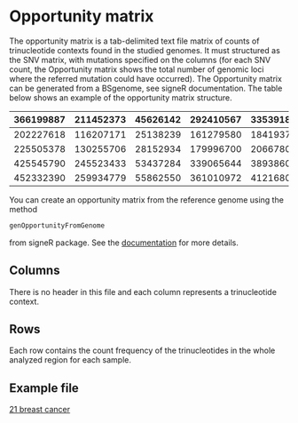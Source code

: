 # Opportunity matrix

The opportunity matrix is a tab-delimited text file matrix of counts of trinucleotide contexts found in the studied genomes. It must structured as the SNV matrix, with mutations specified on the columns (for each SNV count, the Opportunity matrix shows the total number of genomic loci where the referred mutation could have occurred). The Opportunity matrix can be generated from a BSgenome, see signeR documentation. The table below shows an example of the opportunity matrix structure.

<table class="table table-striped table-hover" style="margin-left: auto; margin-right: auto;">
 <thead>
  <tr>
   <th style="text-align:left;"> 366199887 </th>
   <th style="text-align:left;"> 211452373 </th>
   <th style="text-align:left;"> 45626142 </th>
   <th style="text-align:left;"> 292410567 </th>
   <th style="text-align:left;"> 335391892 </th>
   <th style="text-align:left;"> 239339768 </th>
   <th style="text-align:left;"> ... </th>
   <th style="text-align:left;"> 50233875 </th>
  </tr>
 </thead>
<tbody>
  <tr>
   <td style="text-align:left;"> 202227618 </td>
   <td style="text-align:left;"> 116207171 </td>
   <td style="text-align:left;"> 25138239 </td>
   <td style="text-align:left;"> 161279580 </td>
   <td style="text-align:left;"> 184193767 </td>
   <td style="text-align:left;"> 131051208 </td>
   <td style="text-align:left;"> ... </td>
   <td style="text-align:left;"> 177385805 </td>
  </tr>
  <tr>
   <td style="text-align:left;"> 225505378 </td>
   <td style="text-align:left;"> 130255706 </td>
   <td style="text-align:left;"> 28152934 </td>
   <td style="text-align:left;"> 179996700 </td>
   <td style="text-align:left;"> 206678032 </td>
   <td style="text-align:left;"> 147634427 </td>
   <td style="text-align:left;"> ... </td>
   <td style="text-align:left;"> 199062504 </td>
  </tr>
  <tr>
   <td style="text-align:left;"> 425545790 </td>
   <td style="text-align:left;"> 245523433 </td>
   <td style="text-align:left;"> 53437284 </td>
   <td style="text-align:left;"> 339065644 </td>
   <td style="text-align:left;"> 389386002 </td>
   <td style="text-align:left;"> 278770926 </td>
   <td style="text-align:left;"> ... </td>
   <td style="text-align:left;"> 375075216 </td>
  </tr>
  <tr>
   <td style="text-align:left;"> 452332390 </td>
   <td style="text-align:left;"> 259934779 </td>
   <td style="text-align:left;"> 55862550 </td>
   <td style="text-align:left;"> 361010972 </td>
   <td style="text-align:left;"> 412168035 </td>
   <td style="text-align:left;"> 292805460 </td>
   <td style="text-align:left;"> ... </td>
   <td style="text-align:left;"> 396657807 </td>
  </tr>
</tbody>
</table>

You can create an opportunity matrix from the reference genome using the method 
```R
genOpportunityFromGenome
```
from signeR package. See the [documentation](https://bioconductor.org/packages/release/bioc/vignettes/signeR/inst/doc/signeR-vignette.html#toc3) for more details. 

## Columns
There is no header in this file and each column represents a trinucleotide context.

## Rows
Each row contains the count frequency of the trinucleotides in the whole analyzed region for each sample.

## Example file

[21 breast cancer](https://raw.githubusercontent.com/TojalLab/signeR/devel/inst/extdata/21_breast_cancers.opportunity.txt)
